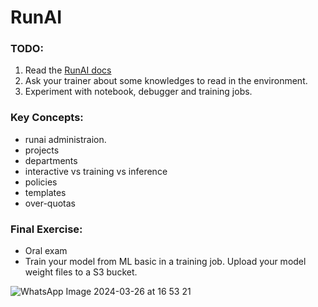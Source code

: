 # RunAI

### TODO:
1. Read the [RunAI docs](https://docs.run.ai/)
2. Ask your trainer about some knowledges to read in the environment.
3. Experiment with notebook, debugger and training jobs.

### Key Concepts:
-   runai administraion.
-   projects
-   departments
-   interactive vs training vs inference
-   policies
-   templates
-   over-quotas

### Final Exercise:
- Oral exam
- Train your model from ML basic in a training job. Upload your model weight files to a S3 bucket.


![WhatsApp Image 2024-03-26 at 16 53 21](https://github.com/MLaaS-idfCts/mlops-trainning-for-rookies/assets/48046918/ec682b43-8687-4010-8a55-97a57c67fd60)

